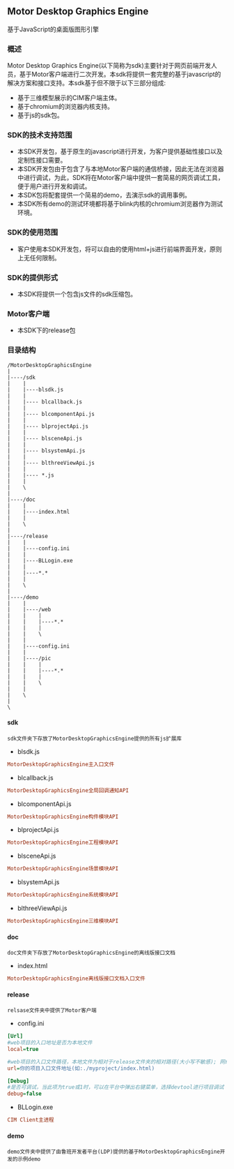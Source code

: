 ## Motor Desktop Graphics Engine
基于JavaScript的桌面版图形引擎

### 概述
Motor Desktop Graphics Engine(以下简称为sdk)主要针对于网页前端开发人员，基于Motor客户端进行二次开发。本sdk将提供一套完整的基于javascript的解决方案和接口支持。本sdk基于但不限于以下三部分组成:
- 基于三维模型展示的CIM客户端主体。
- 基于chromium的浏览器内核支持。
- 基于js的sdk包。

### SDK的技术支持范围
- 本SDK开发包，基于原生的javascript进行开发，为客户提供基础性接口以及定制性接口需要。
- 本SDK开发包由于包含了与本地Motor客户端的通信桥接，因此无法在浏览器中进行调试，为此，SDK将在Motor客户端中提供一套简易的网页调试工具，便于用户进行开发和调试。
- 本SDK包将配套提供一个简易的demo，去演示sdk的调用事例。
- 本SDK所有demo的测试环境都将基于blink内核的chromium浏览器作为测试环境。

### SDK的使用范围
- 客户使用本SDK开发包，将可以自由的使用html+js进行前端界面开发，原则上无任何限制。

### SDK的提供形式
- 本SDK将提供一个包含js文件的sdk压缩包。

### Motor客户端
- 本SDK下的release包

### 目录结构

```
/MotorDesktopGraphicsEngine
|
|----/sdk
|    |
|    |----blsdk.js
|    |
|    |---- blcallback.js 
|    |
|    |---- blcomponentApi.js
|    |
|    |---- blprojectApi.js
|    |
|    |---- blsceneApi.js
|    |
|    |---- blsystemApi.js
|    |
|    |---- blthreeViewApi.js
|    |
|    |---- *.js
|    |
|    \
|
|----/doc
|    |
|    |----index.html
|    |
|    \
|
|----/release
|    |
|    |----config.ini
|    |
|    |----BLLogin.exe
|    |
|    |----*.*
|    |
|    \
|
|----/demo
|    |
|    |----/web
|    |    |
|    |    |----*.*
|    |    |
|    |    \
|    |
|    |----config.ini
|    |
|    |----/pic
|    |    |
|    |    |----*.*
|    |    |
|    |    \
|    |
|    \
|
\
```
#### sdk
    sdk文件夹下存放了MotorDesktopGraphicsEngine提供的所有js扩展库

- blsdk.js

```ini
MotorDesktopGraphicsEngine主入口文件
```
- blcallback.js

```ini
MotorDesktopGraphicsEngine全局回调通知API
```

- blcomponentApi.js

```ini
MotorDesktopGraphicsEngine构件模块API
```

- blprojectApi.js

```ini
MotorDesktopGraphicsEngine工程模块API
```

- blsceneApi.js

```ini
MotorDesktopGraphicsEngine场景模块API
```

- blsystemApi.js

```ini
MotorDesktopGraphicsEngine系统模块API
```

- blthreeViewApi.js

```ini
MotorDesktopGraphicsEngine三维模块API
```

#### doc
    doc文件夹下存放了MotorDesktopGraphicsEngine的离线版接口文档

- index.html

```ini
MotorDesktopGraphicsEngine离线版接口文档入口文件
```

#### release
    relsase文件夹中提供了Motor客户端

- config.ini

```ini
[Url]
#web项目的入口地址是否为本地文件
local=true

#web项目的入口文件路径，本地文件为相对于release文件夹的相对路径(大小写不敏感); 网络地址需要加上协议前缀，如: http://www.baidu.com
url=你的项目入口文件地址(如:./myproject/index.html)

[Debug]
#是否可调试，当此项为true或1时，可以在平台中弹出右键菜单，选择devtool进行项目调试
debug=false
```

- BLLogin.exe

```ini
CIM Client主进程
```

#### demo
    demo文件夹中提供了由鲁班开发者平台(LDP)提供的基于MotorDesktopGraphicsEngine开发的示例demo